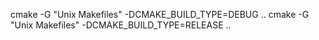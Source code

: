 cmake -G "Unix Makefiles" -DCMAKE_BUILD_TYPE=DEBUG ..
cmake -G "Unix Makefiles" -DCMAKE_BUILD_TYPE=RELEASE ..
